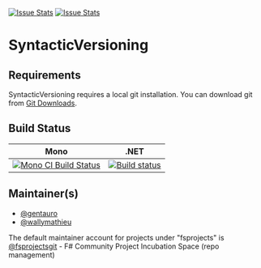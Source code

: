 [![Issue Stats](http://issuestats.com/github/fsprojects/SyntacticVersioning/badge/issue)](http://issuestats.com/github/fsprojects/SyntacticVersioning)
[![Issue Stats](http://issuestats.com/github/fsprojects/SyntacticVersioning/badge/pr)](http://issuestats.com/github/fsprojects/SyntacticVersioning)

# SyntacticVersioning

## Requirements

SyntacticVersioning requires a local git installation. You can download git from [Git Downloads](https://git-scm.com/downloads).

## Build Status

Mono | .NET
---- | ----
[![Mono CI Build Status](https://img.shields.io/travis/fsprojects/SyntacticVersioning/master.svg)](https://travis-ci.org/fsprojects/SyntacticVersioning) | [![Build status](https://ci.appveyor.com/api/projects/status/tm885fiupthd22dp/branch/master?svg=true)](https://ci.appveyor.com/project/wallymathieu/syntacticversioning/branch/master)

## Maintainer(s)

- [@gentauro](https://github.com/gentauro)
- [@wallymathieu](https://github.com/wallymathieu)

The default maintainer account for projects under "fsprojects" is [@fsprojectsgit](https://github.com/fsprojectsgit) - F# Community Project Incubation Space (repo management)
